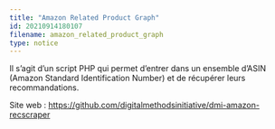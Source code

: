 ```yaml
---
title: "Amazon Related Product Graph"
id: 20210914180107
filename: amazon_related_product_graph
type: notice
---
```


Il s’agit d’un script PHP qui permet d’entrer dans un ensemble d’ASIN (Amazon Standard Identification Number) et de récupérer leurs recommandations.

Site web : <https://github.com/digitalmethodsinitiative/dmi-amazon-recscraper>


